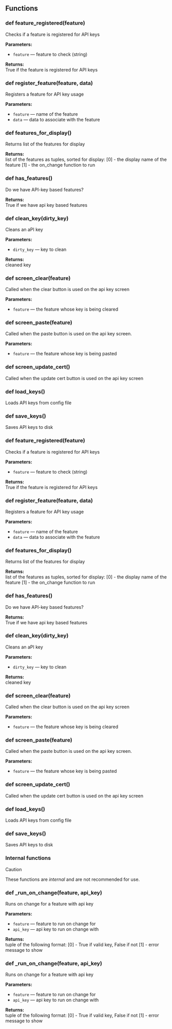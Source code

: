 ## Functions

### def feature_registered(feature)

Checks if a feature is registered for API keys

**Parameters:**
- `feature` &mdash; feature to check (string)


**Returns:**<br>
True if the feature is registered for API keys

### def register_feature(feature, data)

Registers a feature for API key usage

**Parameters:**
- `feature` &mdash; name of the feature
- `data` &mdash; data to associate with the feature


### def features_for_display()

Returns list of the features for display

**Returns:**<br>
list of the features as tuples, sorted for display: [0] - the display name of the feature [1] - the on_change function to run

### def has_features()

Do we have API-key based features?

**Returns:**<br>
True if we have api key based features

### def clean_key(dirty_key)

Cleans an aPI key

**Parameters:**
- `dirty_key` &mdash; key to clean


**Returns:**<br>
cleaned key

### def screen_clear(feature)

Called when the clear button is used on the api key screen

**Parameters:**
- `feature` &mdash; the feature whose key is being cleared


### def screen_paste(feature)

Called when the paste button is used on the api key screen.

**Parameters:**
- `feature` &mdash; the feature whose key is being pasted


### def screen_update_cert()

Called when the update cert button is used on the api key screen

### def load_keys()

Loads API keys from config file

### def save_keys()

Saves API keys to disk

### def feature_registered(feature)

Checks if a feature is registered for API keys

**Parameters:**
- `feature` &mdash; feature to check (string)


**Returns:**<br>
True if the feature is registered for API keys

### def register_feature(feature, data)

Registers a feature for API key usage

**Parameters:**
- `feature` &mdash; name of the feature
- `data` &mdash; data to associate with the feature


### def features_for_display()

Returns list of the features for display

**Returns:**<br>
list of the features as tuples, sorted for display: [0] - the display name of the feature [1] - the on_change function to run

### def has_features()

Do we have API-key based features?

**Returns:**<br>
True if we have api key based features

### def clean_key(dirty_key)

Cleans an aPI key

**Parameters:**
- `dirty_key` &mdash; key to clean


**Returns:**<br>
cleaned key

### def screen_clear(feature)

Called when the clear button is used on the api key screen

**Parameters:**
- `feature` &mdash; the feature whose key is being cleared


### def screen_paste(feature)

Called when the paste button is used on the api key screen.

**Parameters:**
- `feature` &mdash; the feature whose key is being pasted


### def screen_update_cert()

Called when the update cert button is used on the api key screen

### def load_keys()

Loads API keys from config file

### def save_keys()

Saves API keys to disk

### Internal functions

> [!CAUTION]
> These functions are *internal* and are not recommended for use.

### def _run_on_change(feature, api_key)

Runs on change for a feature with api key

**Parameters:**
- `feature` &mdash; feature to run on change for
- `api_key` &mdash; api key to run on change with


**Returns:**<br>
tuple of the following format: [0] - True if valid key, False if not [1] - error message to show

### def _run_on_change(feature, api_key)

Runs on change for a feature with api key

**Parameters:**
- `feature` &mdash; feature to run on change for
- `api_key` &mdash; api key to run on change with


**Returns:**<br>
tuple of the following format: [0] - True if valid key, False if not [1] - error message to show

